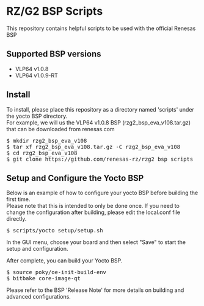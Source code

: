 # RZ/G2 BSP Scripts

This repository contains helpful scripts to be used with the official Renesas BSP

## Supported BSP versions
* VLP64 v1.0.8
* VLP64 v1.0.9-RT

## Install
To install, please place this repository as a directory named 'scripts' under the yocto BSP directory.<br>
For example, we will us the VLP64 v1.0.8 BSP (rzg2\_bsp\_eva\_v108.tar.gz) that can be downloaded from renesas.com
<pre>
$ mkdir rzg2_bsp_eva_v108
$ tar xf rzg2_bsp_eva_v108.tar.gz -C rzg2_bsp_eva_v108
$ cd rzg2_bsp_eva_v108
$ git clone https://github.com/renesas-rz/rzg2_bsp_scripts  scripts
</pre>

## Setup and Configure the Yocto BSP
Below is an example of how to configure your yocto BSP before building the first time.<br>
Please note that this is intended to only be done once. If you need to change the configuration
after building, please edit the local.conf file directly.
<pre>
$ scripts/yocto_setup/setup.sh
</pre>
In the GUI menu, choose your board and then select "Save" to start the setup and configuration.

After complete, you can build your Yocto BSP.<br>
<pre>
$ source poky/oe-init-build-env
$ bitbake core-image-qt
</pre>
Please refer to the BSP 'Release Note' for more details on building and advanced configurations.

